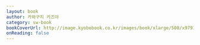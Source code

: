 ```yaml
---
layout: book
author: 카와구치 카즈야
category: sw-book
bookCoverUrl: http://image.kyobobook.co.kr/images/book/xlarge/508/x9791158391508.jpg
onReading: false
---
```

